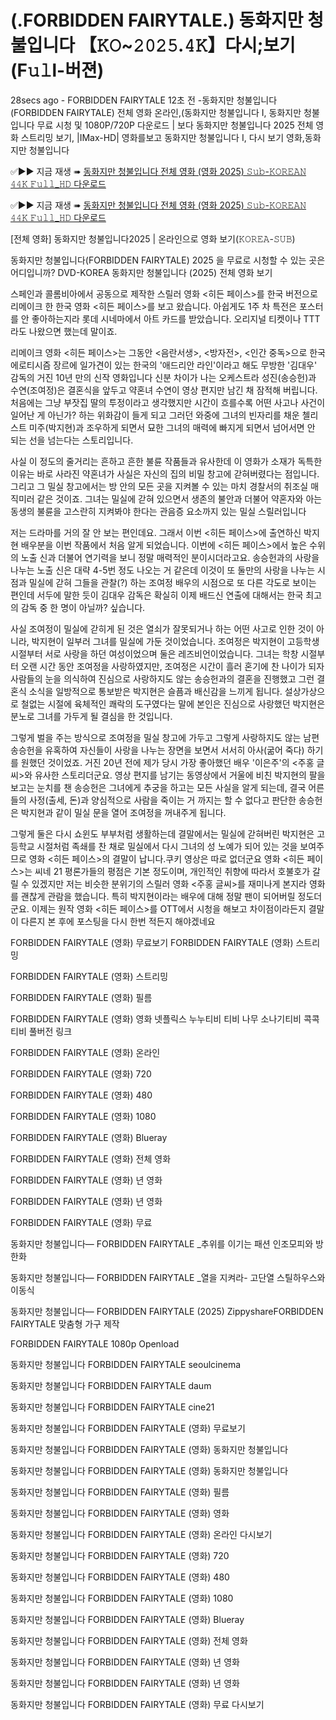 # (.FORBIDDEN FAIRYTALE.) 동화지만 청불입니다 【𝙺𝙾~𝟸𝟶𝟸𝟻.𝟺𝙺】다시;보기 (F𝚞𝚕l-버젼)

28secs ago - FORBIDDEN FAIRYTALE 12초 전 -동화지만 청불입니다(FORBIDDEN FAIRYTALE) 전체 영화 온라인,(동화지만 청불입니다 I, 동화지만 청불입니다 무료 시청 및 1080P/720P 다운로드 | 보다 동화지만 청불입니다 2025 전체 영화 스트리밍 보기, |IMax-HD| 영화를보고 동화지만 청불입니다 I, 다시 보기 영화,동화지만 청불입니다

✅▶️▶️ 지금 재생 ➠ [동화지만 청불입니다 전체 영화 (영화 2025) 𝚂𝚞𝚋-𝙺𝙾𝚁𝙴𝙰𝙽 𝟺𝟺𝙺 𝙵𝚞𝚕𝚕_𝙷𝙳 다운로드](https://sixonemovies.com/ko/movie/1174128/forbidden-fairytale.git)

✅▶️▶️ 지금 재생 ➠ [동화지만 청불입니다 전체 영화 (영화 2025) 𝚂𝚞𝚋-𝙺𝙾𝚁𝙴𝙰𝙽 𝟺𝟺𝙺 𝙵𝚞𝚕𝚕_𝙷𝙳 다운로드](https://sixonemovies.com/ko/movie/1174128/forbidden-fairytale.git)

[전체 영화] 동화지만 청불입니다2025 | 온라인으로 영화 보기(𝙺𝙾𝚁𝙴𝙰-𝚂𝚄𝙱)

동화지만 청불입니다(FORBIDDEN FAIRYTALE) 2025 을 무료로 시청할 수 있는 곳은 어디입니까? DVD-KOREA 동화지만 청불입니다 (2025) 전체 영화 보기

스페인과 콜롬비아에서 공동으로 제작한 스릴러 영화 <히든 페이스>를 한국 버전으로 리메이크 한 한국 영화 <히든 페이스>를 보고 왔습니다. 아쉽게도 1주 차 특전은 포스터를 안 좋아하는지라 롯데 시네마에서 아트 카드를 받았습니다. 오리지널 티켓이나 TTT라도 나왔으면 했는데 말이죠.

리메이크 영화 <히든 페이스>는 그동안 <음란서생>, <방자전>, <인간 중독>으로 한국 에로티시즘 장르에 일가견이 있는 한국의 '애드리안 라인'이라고 해도 무방한 '김대우' 감독의 거진 10년 만의 신작 영화입니다 신분 차이가 나는 오케스트라 성진(송승헌)과 수연(조여정)은 결혼식을 앞두고 약혼녀 수연이 영상 편지만 남긴 채 잠적해 버립니다. 처음에는 그냥 부잣집 딸의 투정이라고 생각했지만 시간이 흐를수록 어떤 사고나 사건이 일어난 게 아닌가? 하는 위화감이 들게 되고 그러던 와중에 그녀의 빈자리를 채운 첼리스트 미주(박지현)과 조우하게 되면서 묘한 그녀의 매력에 빠지게 되면서 넘어서면 안 되는 선을 넘는다는 스토리입니다.

사실 이 정도의 줄거리는 흔하고 흔한 불륜 작품들과 유사한데 이 영화가 소재가 독특한 이유는 바로 사라진 약혼녀가 사실은 자신의 집의 비밀 창고에 갇혀버렸다는 점입니다. 그리고 그 밀실 창고에서는 방 안의 모든 곳을 지켜볼 수 있는 마치 경찰서의 취조실 매직미러 같은 것이죠. 그녀는 밀실에 갇혀 있으면서 생존의 불안과 더불어 약혼자와 아는 동생의 불륜을 고스란히 지켜봐야 한다는 관음증 요소까지 있는 밀실 스릴러입니다

저는 드라마를 거의 잘 안 보는 편인데요. 그래서 이번 <히든 페이스>에 출연하신 박지현 배우분을 이번 작품에서 처음 알게 되었습니다. 이번에 <히든 페이스>에서 높은 수위의 노출 신과 더불어 연기력을 보니 정말 매력적인 분이시더라고요. 송승헌과의 사랑을 나누는 노출 신은 대략 4-5번 정도 나오는 거 같은데 이것이 또 둘만의 사랑을 나누는 시점과 밀실에 갇혀 그들을 관찰(?) 하는 조여정 배우의 시점으로 또 다른 각도로 보이는 편인데 서두에 말한 듯이 김대우 감독은 확실히 이제 배드신 연출에 대해서는 한국 최고의 감독 중 한 명이 아닐까? 싶습니다.

사실 조여정이 밀실에 갇히게 된 것은 열쇠가 잘못되거나 하는 어떤 사고로 인한 것이 아니라, 박지현이 일부러 그녀를 밀실에 가둔 것이었습니다. 조여정은 박지현이 고등학생 시절부터 서로 사랑을 하던 여성이었으며 둘은 레즈비언이었습니다. 그녀는 학창 시절부터 오랜 시간 동안 조여정을 사랑하였지만, 조여정은 시간이 흘러 혼기에 찬 나이가 되자 사람들의 눈을 의식하여 진심으로 사랑하지도 않는 송승헌과의 결혼을 진행했고 그런 결혼식 소식을 일방적으로 통보받은 박지현은 슬픔과 배신감을 느끼게 됩니다. 설상가상으로 철없는 시절에 육체적인 쾌락의 도구였다는 말에 본인은 진심으로 사랑했던 박지현은 분노로 그녀를 가두게 될 결심을 한 것입니다.

그렇게 벌을 주는 방식으로 조여정을 밀실 창고에 가두고 그렇게 사랑하지도 않는 남편 송승헌을 유혹하여 자신들이 사랑을 나누는 장면을 보면서 서서히 아사(굶어 죽다) 하기를 원했던 것이었죠. 거진 20년 전에 제가 당시 가장 좋아했던 배우 '이은주'의 <주홍 글씨>와 유사한 스토리더군요. 영상 편지를 남기는 동영상에서 거울에 비친 박지현의 팔을 보고는 눈치를 챈 송승헌은 그녀에게 추궁을 하고는 모든 사실을 알게 되는데, 결국 어른들의 사정(출세, 돈)과 양심적으로 사람을 죽이는 거 까지는 할 수 없다고 판단한 송승헌은 박지현과 같이 밀실 문을 열어 조여정을 꺼내주게 됩니다.

그렇게 둘은 다시 쇼윈도 부부처럼 생활하는데 결말에서는 밀실에 갇혀버린 박지현은 고등학교 시절처럼 족쇄를 찬 채로 밀실에서 다시 그녀의 성 노예가 되어 있는 것을 보여주므로 영화 <히든 페이스>의 결말이 납니다.쿠키 영상은 따로 없더군요 영화 <히든 페이스>는 씨네 21 평론가들의 평점은 기본 정도이며, 개인적인 취향에 따라서 호불호가 갈릴 수 있겠지만 저는 비슷한 분위기의 스릴러 영화 <주홍 글씨>를 재미나게 본지라 영화를 괜찮게 관람을 했습니다. 특히 박지현이라는 배우에 대해 정말 팬이 되어버릴 정도더군요. 이제는 원작 영화 <히든 페이스>를 OTT에서 시청을 해보고 차이점이라든지 결말이 다른지 본 후에 포스팅을 다시 한번 적든지 해야겠네요

FORBIDDEN FAIRYTALE (영화) 무료보기 FORBIDDEN FAIRYTALE (영화) 스트리밍

FORBIDDEN FAIRYTALE (영화) 스트리밍

FORBIDDEN FAIRYTALE (영화) 필름

FORBIDDEN FAIRYTALE (영화) 영화 넷플릭스 누누티비 티비 나무 소나기티비 콕콕 티비 풀버전 링크

FORBIDDEN FAIRYTALE (영화) 온라인

FORBIDDEN FAIRYTALE (영화) 720

FORBIDDEN FAIRYTALE (영화) 480

FORBIDDEN FAIRYTALE (영화) 1080

FORBIDDEN FAIRYTALE (영화) Blueray

FORBIDDEN FAIRYTALE (영화) 전체 영화

FORBIDDEN FAIRYTALE (영화) 년 영화

FORBIDDEN FAIRYTALE (영화) 년 영화

FORBIDDEN FAIRYTALE (영화) 무료

동화지만 청불입니다— FORBIDDEN FAIRYTALE _추위를 이기는 패션 인조모피와 방한화

동화지만 청불입니다— FORBIDDEN FAIRYTALE _열을 지켜라- 고단열 스틸하우스와 이동식

동화지만 청불입니다— FORBIDDEN FAIRYTALE (2025) ZippyshareFORBIDDEN FAIRYTALE 맞춤형 가구 제작

FORBIDDEN FAIRYTALE 1080p Openload

동화지만 청불입니다 FORBIDDEN FAIRYTALE seoulcinema

동화지만 청불입니다 FORBIDDEN FAIRYTALE daum

동화지만 청불입니다 FORBIDDEN FAIRYTALE cine21

동화지만 청불입니다 FORBIDDEN FAIRYTALE (영화) 무료보기

동화지만 청불입니다 FORBIDDEN FAIRYTALE (영화) 동화지만 청불입니다

동화지만 청불입니다 FORBIDDEN FAIRYTALE (영화) 동화지만 청불입니다

동화지만 청불입니다 FORBIDDEN FAIRYTALE (영화) 필름

동화지만 청불입니다 FORBIDDEN FAIRYTALE (영화) 영화

동화지만 청불입니다 FORBIDDEN FAIRYTALE (영화) 온라인 다시보기

동화지만 청불입니다 FORBIDDEN FAIRYTALE (영화) 720

동화지만 청불입니다 FORBIDDEN FAIRYTALE (영화) 480

동화지만 청불입니다 FORBIDDEN FAIRYTALE (영화) 1080

동화지만 청불입니다 FORBIDDEN FAIRYTALE (영화) Blueray

동화지만 청불입니다 FORBIDDEN FAIRYTALE (영화) 전체 영화

동화지만 청불입니다 FORBIDDEN FAIRYTALE (영화) 년 영화

동화지만 청불입니다 FORBIDDEN FAIRYTALE (영화) 년 영화

동화지만 청불입니다 FORBIDDEN FAIRYTALE (영화) 무료 다시보기
